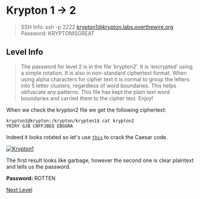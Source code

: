 
# Krypton 1 -> 2
> SSH Info: ssh -p 2222 krypton1@krypton.labs.overthewire.org
> Password: KRYPTONISGREAT


 ## Level Info
>The password for level 2 is in the file ‘krypton2’. It is ‘encrypted’ using a simple rotation. It is also in non-standard ciphertext format. When using alpha characters for cipher text it is normal to group the letters into 5 letter clusters, regardless of word boundaries. This helps obfuscate any patterns. This file has kept the plain text word boundaries and carried them to the cipher text. Enjoy!

When we check the krypton2 file we get the following ciphertext:
```
krypton1@krypton:/krypton/krypton1$ cat krypton2 
YRIRY GJB CNFFJBEQ EBGGRA
```
Indeed it looks rotated so let's use [`this`](https://www.dcode.fr/caesar-cipher) to crack the Caesar code.


<a href="https://ibb.co/C2zccwm"><img src="https://i.ibb.co/k1x77G5/Krypton1.png" alt="Krypton1" border="0" /></a>

The first result looks like garbage, however the second one is clear plaintext and tells us the password.

**Password:** ROTTEN


[Next Level]()
